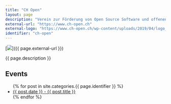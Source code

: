 ```yaml
---
title: "CH Open"
layout: page
description: "Verein zur Förderung von Open Source Software und offenen Standards in der Schweiz"
external-url: "https://www.ch-open.ch"
external-logo: "https://www.ch-open.ch/wp-content/uploads/2019/04/logo_chopen_web_big-1.png"
identifier: "ch-open"
---
```


[![](page.external-logo)]({{ page.external-url }})

{{ page.description }}

<h2>Events</h2>

<ul>
  {% for post in site.categories.{{ page.identifier }} %}
    <li>
      <a href="{{ post.url }}">{{ post.date }} - {{ post.title }}</a>
    </li>
  {% endfor %}
</ul>
